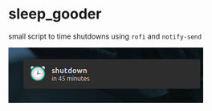 # sleep_gooder
small script to time shutdowns using `rofi` and `notify-send`

![Notification send, when shut-down was initialized](https://github.com/m-lenz/sleep_gooder/blob/master/notification.png)
